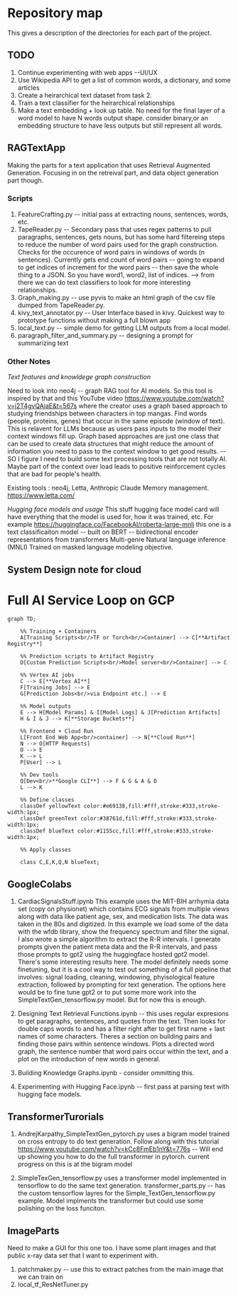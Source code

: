 # Repository map
This gives a description of the directories for each part of the project. 

## TODO 
1. Continue experimenting with web apps --UI/UX
2. Use Wikipedia API to get a list of common words, a dictionary, and some articles 
3. Create a heirarchical text dataset from task 2. 
4. Train a text classifier for the heirarchical relationships
5. Make a text embedding + look up table. No need for the final layer of a word model to have N words output shape. consider binary,or an embedding structure to have less outputs but still represent all words. 

## RAGTextApp
Making the parts for a text application that uses Retrieval Augmented Generation. Focusing in on the retreival part, and data object generation part though. 

### Scripts
1. FeatureCrafting.py -- initial pass at extracting nouns, sentences, words, etc. 
2. TapeReader.py -- Secondary pass that uses regex patterns to pull paragraphs, sentences, gets nouns, but has some hard filtereing steps to reduce the number of word pairs used for the graph construction. Checks for the occurence of word pairs in windows of words (n sentences). Currently gets end count of word pairs -- going to expand to get indices of increment for the word pairs -- then save the whole thing to a JSON. So you have word1, word2, list of indices. --> from there we can do text classifiers to look for more interesting relationships. 
3. Graph_making.py -- use pyvis to make an html graph of the csv file dumped from TapeReader.py.
4. kivy_text_annotator.py -- User Interface based in kivy. Quickest way to prototype functions without making a full blown app
5. local_text.py -- simple demo for getting LLM outputs from a local model. 
6. paragraph_filter_and_summary.py -- designing a prompt for summarizing text

### Other Notes
*Text features and knowldege graph construction*

Need to look into neo4j -- graph RAG tool for AI models. So this tool is inspired by that and this YouTube video https://www.youtube.com/watch?v=j2T4gvQAiaE&t=567s where the creator uses a graph based approach to studying friendships between characters in top mangas. Find words (people, proteins, genes) that occur in the same episode (window of text). This is relavent for LLMs because as users pass inputs to the model their context windows fill up. Graph based approaches are just one class that can be used to create data structures that might reduce the amount of information you need to pass to the context window to get good results. -- SO I figure I need to build some text processing tools that are not totally AI. Maybe part of the context over load leads to positive reinforcement cycles that are bad for people's health. 

Existing tools : neo4j, Letta, Anthropic Claude Memory management.  
https://www.letta.com/

*Hugging face models and usage* 
This stuff 
hugging face model card will have everything that the model is used for, how it was trained, etc. 
For example https://huggingface.co/FacebookAI/roberta-large-mnli
this one is a text classificaiton model -- built on BERT -- bidirectional encoder representations from transformers
Multi-genre Natural language inference (MNLI)
Trained on masked language modeling objective. 

## System Design note for cloud 
# Full AI Service Loop on GCP

```mermaid
graph TD;

    %% Training + Containers
    A[Training Scripts<br/>TF or Torch<br/>Container] --> C[**Artifact Registry**]

    %% Prediction scripts to Artifact Registry
    D[Custom Prediction Scripts<br/>Model server<br/>Container] --> C

    %% Vertex AI jobs
    C --> E[**Vertex AI**]
    F[Training Jobs] --> E
    G[Prediction Jobs<br/>via Endpoint etc.] --> E

    %% Model outputs
    E --> H[Model Params] & I[Model Logs] & J[Prediction Artifacts]
    H & I & J --> K[**Storage Buckets**]

    %% Frontend + Cloud Run
    L[Front End Web App<br/>container] --> N[**Cloud Run**]
    N --> O[HTTP Requests]
    O --> E
    K --> L
    P[User] --> L

    %% Dev tools
    Q[Dev<br/>**Google CLI**] --> F & G & A & D
    L --> K

    %% Define classes
    classDef yellowText color:#e69138,fill:#fff,stroke:#333,stroke-width:1px;
    classDef greenText color:#38761d,fill:#fff,stroke:#333,stroke-width:1px;
    classDef blueText color:#1155cc,fill:#fff,stroke:#333,stroke-width:1px;

    %% Apply classes

    class C,E,K,Q,N blueText;

```

## GoogleColabs
1. CardiacSignalsStuff.ipynb
This example uses the MIT-BIH arrhymia data set (copy on physionet) which contains ECG signals from multiple views along with data like patient age, sex, and medication lists. The data was taken in the 80s and digitized. In this example we load some of the data with the wfdb library, show the frequency spectrum and filter the signal. I also wrote a simple algorithm to extract the R-R intervals. I generate prompts given the patient meta data and the R-R intervals, and pass those prompts to gpt2 using the huggingface hosted gpt2 model. There's some interesting results here. The model definitely needs some finetuning, but it is a cool way to test out something of a full pipeline that involves: signal loading, cleaning, windowing, phyisological feature extraction, followed by prompting for text generation. The options here would be to fine tune gpt2 or to put some more work into the SimpleTextGen_tensorflow.py model. But for now this is enough. 

2. Designing Text Retrieval Functions.ipynb -- this uses regular expresions to get paragraphs, sentences, and quotes from the text. Then looks for double caps words to and has a filter right after to get first name + last names of some characters. Theres a section on building pairs and finding those pairs within sentence windows. Plots a directed word graph, the sentence number that word pairs occur within the text, and a plot on the introduction of new words in general.  

3. Building Knowledge Graphs.ipynb - consider ommitting this. 


4. Experimenting with Hugging Face.ipynb -- first pass at parsing text with hugging face models. 

## TransformerTurorials
1. AndrejKarpathy_SimpleTextGen_pytorch.py
uses a bigram model trained on cross entropy to do text generation. Follow along with this tutorial 
https://www.youtube.com/watch?v=kCc8FmEb1nY&t=776s -- Will end up showing you how to do the full transformer in pytorch. current progress on this is at the bigram model

2. SimpleTexGen_tensorflow.py
uses a transformer model implemented in tensorflow to do the same text generation.
transformer_parts.py -- has the custom tensorflow layres for the Simple_TextGen_tensorflow.py example. Model implments the transformer but could use some polishing on the loss funciton. 


## ImageParts
Need to make a GUI for this one too. I have some plant images and that public x-ray data set that I want to experiment with. 
1. patchmaker.py -- use this to extract patches from the main image that we can train on 
2. local_tf_ResNetTuner.py
